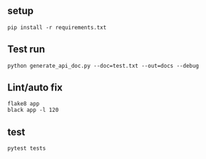## setup
```
pip install -r requirements.txt
```


## Test run
```
python generate_api_doc.py --doc=test.txt --out=docs --debug
```


## Lint/auto fix
```
flake8 app
black app -l 120
```


## test
```
pytest tests
```